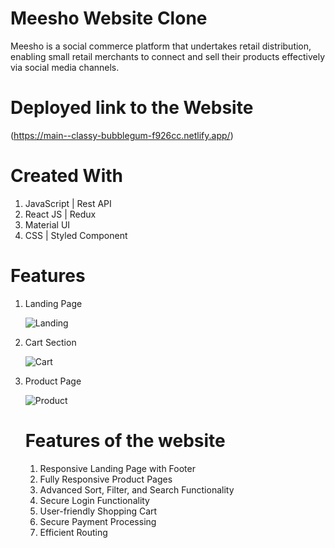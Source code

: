 # Meesho Website Clone

Meesho is a social commerce platform that undertakes retail distribution, enabling small retail merchants to connect and sell their products effectively via social media channels.

# Deployed link to the Website

(https://main--classy-bubblegum-f926cc.netlify.app/)
# Created With

1. JavaScript | Rest API
2. React JS | Redux
3. Material UI
4. CSS | Styled Component


# Features

1. Landing Page

   ![Landing](https://i.imgur.com/nKDTwTd.png)

2. Cart Section

   ![Cart](https://i.imgur.com/XfrAOt0.png)

3. Product Page

   ![Product](https://i.imgur.com/VlUxeVG.png)
 
   
   # Features of the website
   1. Responsive Landing Page with Footer
   2. Fully Responsive Product Pages
   3. Advanced Sort, Filter, and Search Functionality
   4. Secure Login Functionality
   5. User-friendly Shopping Cart
   6. Secure Payment Processing
   7. Efficient Routing

 
